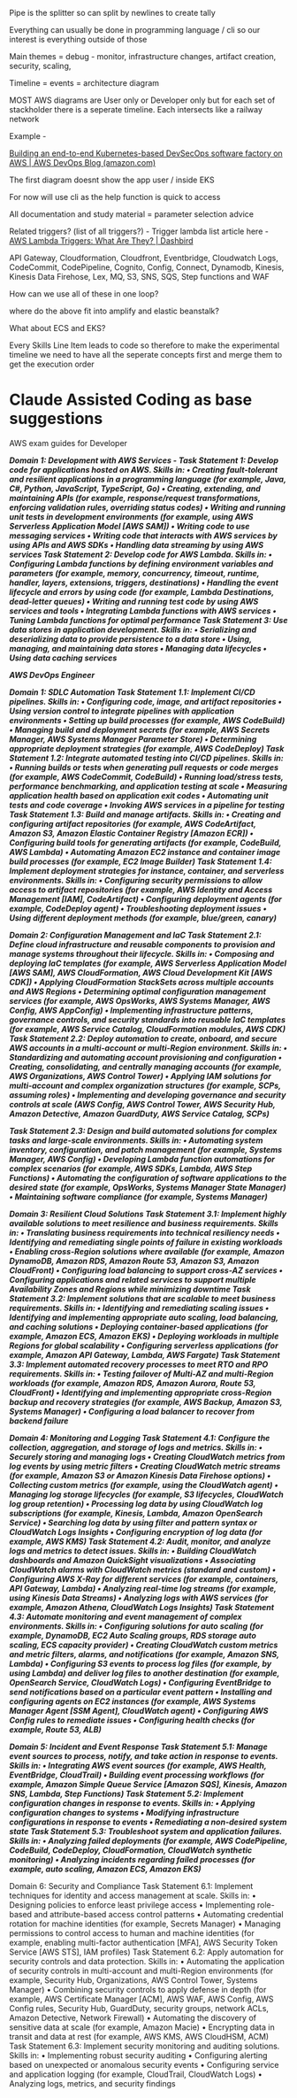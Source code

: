 Pipe is the splitter so can split by newlines to create tally

Everything can usually be done in programming language / cli so our interest is everything outside of those

Main themes = debug - monitor, infrastructure changes, artifact creation, security, scaling,

Timeline = events = architecture diagram

MOST AWS diagrams are User only or Developer only but for each set of stackholder there is a seperate timeline. Each intersects like a railway network

Example -

[Building an end-to-end Kubernetes-based DevSecOps software factory on AWS | AWS DevOps Blog (amazon.com)](https://aws.amazon.com/blogs/devops/building-an-end-to-end-kubernetes-based-devsecops-software-factory-on-aws/)

The first diagram doesnt show the app user / inside EKS

For now will use cli as the help function is quick to access

All documentation and study material = parameter selection advice

Related triggers? (list of all triggers?) - Trigger lambda list article here - [AWS Lambda Triggers: What Are They? | Dashbird](https://dashbird.io/blog/what-are-aws-lambda-triggers/)

API Gateway, Cloudformation, Cloudfront, Eventbridge, Cloudwatch Logs, CodeCommit, CodePipeline, Cognito, Config, Connect, Dynamodb, Kinesis, Kinesis Data Firehose, Lex, MQ, S3, SNS, SQS, Step functions and WAF

How can we use all of these in one loop?

where do the above fit into amplify and elastic beanstalk?

What about ECS and EKS?

Every Skills Line Item leads to code so therefore to make the experimental timeline we need to have all the seperate concepts first and merge them to get the execution order

# Claude Assisted Coding as base suggestions

AWS exam guides for Developer

***Domain 1: Development with AWS Services - 
Task Statement 1: Develop code for applications hosted on AWS.
Skills in:
• Creating fault-tolerant and resilient applications in a programming language (for example, Java, C#, Python, JavaScript, TypeScript, Go)
• Creating, extending, and maintaining APIs (for example, response/request transformations, enforcing validation rules, overriding status codes)
• Writing and running unit tests in development environments (for example, using AWS Serverless Application Model [AWS SAM])
• Writing code to use messaging services
• Writing code that interacts with AWS services by using APIs and AWS SDKs
• Handling data streaming by using AWS services
Task Statement 2: Develop code for AWS Lambda.
Skills in:
• Configuring Lambda functions by defining environment variables and parameters (for example, memory, concurrency, timeout, runtime, handler, layers, extensions, triggers, destinations)
• Handling the event lifecycle and errors by using code (for example, Lambda Destinations, dead-letter queues)
• Writing and running test code by using AWS services and tools
• Integrating Lambda functions with AWS services
• Tuning Lambda functions for optimal performance
Task Statement 3: Use data stores in application development.
Skills in:
• Serializing and deserializing data to provide persistence to a data store
• Using, managing, and maintaining data stores
• Managing data lifecycles
• Using data caching services***

***AWS DevOps Engineer***

***Domain 1: SDLC Automation
Task Statement 1.1: Implement CI/CD pipelines.
Skills in:
• Configuring code, image, and artifact repositories
• Using version control to integrate pipelines with application environments
• Setting up build processes (for example, AWS CodeBuild)
• Managing build and deployment secrets (for example, AWS Secrets Manager, AWS Systems Manager Parameter Store)
• Determining appropriate deployment strategies (for example, AWS CodeDeploy)
Task Statement 1.2: Integrate automated testing into CI/CD pipelines.
Skills in:
• Running builds or tests when generating pull requests or code merges (for example, AWS CodeCommit, CodeBuild)
• Running load/stress tests, performance benchmarking, and application testing at scale
• Measuring application health based on application exit codes
• Automating unit tests and code coverage
• Invoking AWS services in a pipeline for testing
Task Statement 1.3: Build and manage artifacts.
Skills in:
• Creating and configuring artifact repositories (for example, AWS CodeArtifact, Amazon S3, Amazon Elastic Container Registry [Amazon ECR])
• Configuring build tools for generating artifacts (for example, CodeBuild, AWS Lambda)
• Automating Amazon EC2 instance and container image build processes (for example, EC2 Image Builder)
Task Statement 1.4: Implement deployment strategies for instance, container, and serverless environments.
Skills in:
• Configuring security permissions to allow access to artifact repositories (for example, AWS Identity and Access Management [IAM], CodeArtifact)
• Configuring deployment agents (for example, CodeDeploy agent)
• Troubleshooting deployment issues
• Using different deployment methods (for example, blue/green, canary)***

***Domain 2: Configuration Management and IaC
Task Statement 2.1: Define cloud infrastructure and reusable components to provision and manage systems throughout their lifecycle.
Skills in:
• Composing and deploying IaC templates (for example, AWS Serverless Application Model [AWS SAM], AWS CloudFormation, AWS Cloud Development Kit [AWS CDK])
• Applying CloudFormation StackSets across multiple accounts and AWS Regions
• Determining optimal configuration management services (for example, AWS OpsWorks, AWS Systems Manager, AWS Config, AWS AppConfig)
• Implementing infrastructure patterns, governance controls, and security standards into reusable IaC templates (for example, AWS Service Catalog, CloudFormation modules, AWS CDK)
Task Statement 2.2: Deploy automation to create, onboard, and secure AWS accounts in a multi-account or multi-Region environment.
Skills in:
• Standardizing and automating account provisioning and configuration
• Creating, consolidating, and centrally managing accounts (for example, AWS Organizations, AWS Control Tower)
• Applying IAM solutions for multi-account and complex organization structures (for example, SCPs, assuming roles)
• Implementing and developing governance and security controls at scale (AWS Config, AWS Control Tower, AWS Security Hub, Amazon Detective, Amazon GuardDuty, AWS Service Catalog, SCPs)***

***Task Statement 2.3: Design and build automated solutions for complex tasks and large-scale environments.
Skills in:
• Automating system inventory, configuration, and patch management (for example, Systems Manager, AWS Config)
• Developing Lambda function automations for complex scenarios (for example, AWS SDKs, Lambda, AWS Step Functions)
• Automating the configuration of software applications to the desired state (for example, OpsWorks, Systems Manager State Manager)
• Maintaining software compliance (for example, Systems Manager)***

***Domain 3: Resilient Cloud Solutions
Task Statement 3.1: Implement highly available solutions to meet resilience and business requirements.
Skills in:
• Translating business requirements into technical resiliency needs
• Identifying and remediating single points of failure in existing workloads
• Enabling cross-Region solutions where available (for example, Amazon DynamoDB, Amazon RDS, Amazon Route 53, Amazon S3, Amazon CloudFront)
• Configuring load balancing to support cross-AZ services
• Configuring applications and related services to support multiple Availability Zones and Regions while minimizing downtime
Task Statement 3.2: Implement solutions that are scalable to meet business requirements.
Skills in:
• Identifying and remediating scaling issues
• Identifying and implementing appropriate auto scaling, load balancing, and caching solutions
• Deploying container-based applications (for example, Amazon ECS, Amazon EKS)
• Deploying workloads in multiple Regions for global scalability
• Configuring serverless applications (for example, Amazon API Gateway, Lambda, AWS Fargate)
Task Statement 3.3: Implement automated recovery processes to meet RTO and RPO requirements.
Skills in:
• Testing failover of Multi-AZ and multi-Region workloads (for example, Amazon RDS, Amazon Aurora, Route 53, CloudFront)
• Identifying and implementing appropriate cross-Region backup and recovery strategies (for example, AWS Backup, Amazon S3, Systems Manager)
• Configuring a load balancer to recover from backend failure***

***Domain 4: Monitoring and Logging
Task Statement 4.1: Configure the collection, aggregation, and storage of logs and metrics.
Skills in:
• Securely storing and managing logs
• Creating CloudWatch metrics from log events by using metric filters
• Creating CloudWatch metric streams (for example, Amazon S3 or Amazon Kinesis Data Firehose options)
• Collecting custom metrics (for example, using the CloudWatch agent)
• Managing log storage lifecycles (for example, S3 lifecycles, CloudWatch log group retention)
• Processing log data by using CloudWatch log subscriptions (for example, Kinesis, Lambda, Amazon OpenSearch Service)
• Searching log data by using filter and pattern syntax or CloudWatch Logs Insights
• Configuring encryption of log data (for example, AWS KMS)
Task Statement 4.2: Audit, monitor, and analyze logs and metrics to detect issues.
Skills in:
• Building CloudWatch dashboards and Amazon QuickSight visualizations
• Associating CloudWatch alarms with CloudWatch metrics (standard and custom)
• Configuring AWS X-Ray for different services (for example, containers, API Gateway, Lambda)
• Analyzing real-time log streams (for example, using Kinesis Data Streams)
• Analyzing logs with AWS services (for example, Amazon Athena, CloudWatch Logs Insights)
Task Statement 4.3: Automate monitoring and event management of complex environments.
Skills in:
• Configuring solutions for auto scaling (for example, DynamoDB, EC2 Auto Scaling groups, RDS storage auto scaling, ECS capacity provider)
• Creating CloudWatch custom metrics and metric filters, alarms, and notifications (for example, Amazon SNS, Lambda)
• Configuring S3 events to process log files (for example, by using Lambda) and deliver log files to another destination (for example, OpenSearch Service, CloudWatch Logs)
• Configuring EventBridge to send notifications based on a particular event pattern
• Installing and configuring agents on EC2 instances (for example, AWS Systems Manager Agent [SSM Agent], CloudWatch agent)
• Configuring AWS Config rules to remediate issues
• Configuring health checks (for example, Route 53, ALB)***

***Domain 5: Incident and Event Response
Task Statement 5.1: Manage event sources to process, notify, and take action in response to events.
Skills in:
• Integrating AWS event sources (for example, AWS Health, EventBridge, CloudTrail)
• Building event processing workflows (for example, Amazon Simple Queue Service [Amazon SQS], Kinesis, Amazon SNS, Lambda, Step Functions)
Task Statement 5.2: Implement configuration changes in response to events.
Skills in:
• Applying configuration changes to systems
• Modifying infrastructure configurations in response to events
• Remediating a non-desired system state
Task Statement 5.3: Troubleshoot system and application failures.
Skills in:
• Analyzing failed deployments (for example, AWS CodePipeline, CodeBuild, CodeDeploy, CloudFormation, CloudWatch synthetic monitoring)
• Analyzing incidents regarding failed processes (for example, auto scaling, Amazon ECS, Amazon EKS)***

Domain 6: Security and Compliance
Task Statement 6.1: Implement techniques for identity and access management at scale.
Skills in:
• Designing policies to enforce least privilege access
• Implementing role-based and attribute-based access control patterns
• Automating credential rotation for machine identities (for example, Secrets Manager)
• Managing permissions to control access to human and machine identities (for example, enabling multi-factor authentication [MFA], AWS Security Token Service [AWS STS], IAM profiles)
Task Statement 6.2: Apply automation for security controls and data protection.
Skills in:
• Automating the application of security controls in multi-account and multi-Region environments (for example, Security Hub, Organizations, AWS Control Tower, Systems Manager)
• Combining security controls to apply defense in depth (for example, AWS Certificate Manager [ACM], AWS WAF, AWS Config, AWS Config rules, Security Hub, GuardDuty, security groups, network ACLs, Amazon Detective, Network Firewall)
• Automating the discovery of sensitive data at scale (for example, Amazon Macie)
• Encrypting data in transit and data at rest (for example, AWS KMS, AWS CloudHSM, ACM)
Task Statement 6.3: Implement security monitoring and auditing solutions.
Skills in:
• Implementing robust security auditing
• Configuring alerting based on unexpected or anomalous security events
• Configuring service and application logging (for example, CloudTrail, CloudWatch Logs)
• Analyzing logs, metrics, and security findings
